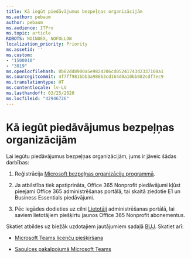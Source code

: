 ```yaml
---
title: Kā iegūt piedāvājumus bezpeļņas organizācijām
ms.author: pebaum
author: pebaum
ms.audience: ITPro
ms.topic: article
ROBOTS: NOINDEX, NOFOLLOW
localization_priority: Priority
ms.assetid: ''
ms.custom:
- "1500010"
- "3819"
ms.openlocfilehash: 8b82dd8900a5e9824206cd05241743d2337108a1
ms.sourcegitcommit: 4f7ff981bbb3a98663cd164d0a10bb082cdf7ec9
ms.translationtype: HT
ms.contentlocale: lv-LV
ms.lasthandoff: 03/25/2020
ms.locfileid: "42946726"
---
```

# <a name="how-to-get-nonprofit-offers"></a>Kā iegūt piedāvājumus bezpeļņas organizācijām

Lai iegūtu piedāvājumus bezpeļņas organizācijām, jums ir jāveic šādas darbības:

1. Reģistrācija [Microsoft bezpeļņas organizāciju programmā](https://go.microsoft.com/fwlink/p/?linkid=2008962).

2. Ja atbilstība tiek apstiprināta, Office 365 Nonprofit piedāvājumi kļūst pieejami Office 365 administrēšanas portālā, tai skaitā ziedotie E1 un Business Essentials piedāvājumi.

3. Pēc iegādes dodieties uz cilni [Lietotāji](https://admin.microsoft.com/Adminportal/Home#/users) administrēšanas portālā, lai saviem lietotājiem piešķirtu jaunos Office 365 Nonprofit abonementus.

Skatiet atbildes uz biežāk uzdotajiem jautājumiem sadaļā [BUJ](https://www.microsoft.com/microsoft-365/nonprofit/office-365-nonprofit#coreui-heading-67lnrlz). Skatiet arī:

- [Microsoft Teams licenču piešķiršana](https://docs.microsoft.com/MicrosoftTeams/assign-teams-licenses)

- [Sapulces pakalpojumā Microsoft Teams](https://docs.microsoft.com/MicrosoftTeams/tutorial-meetings-in-teams)